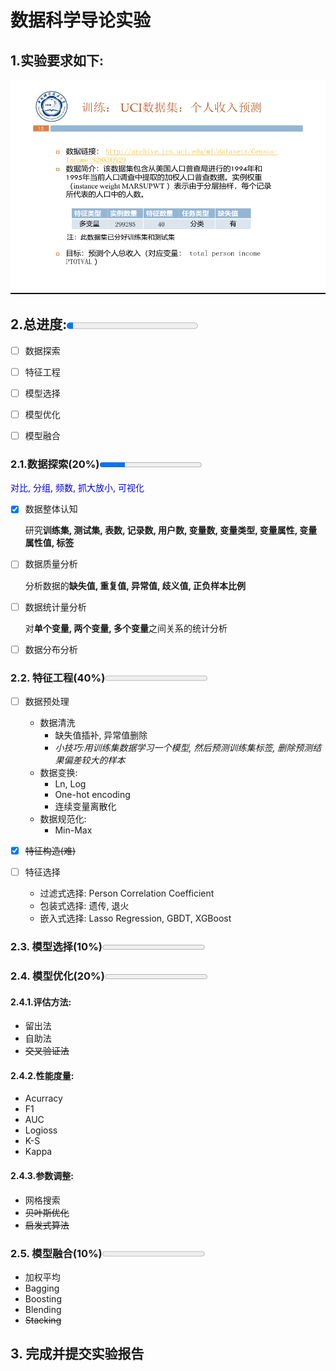 # 数据科学导论实验

## 1.实验要求如下:



![](./requirement.png)

## 2.总进度:<progress value="5" max="100"></progress>

- [ ] 数据探索
- [ ] 特征工程
- [ ] 模型选择
- [ ] 模型优化
- [ ] 模型融合



### 2.1.数据探索(20%)<progress value="5" max="20"></progress>

<font color="blue">对比, 分组, 频数, 抓大放小, 可视化</font>

- [x] 数据整体认知

  研究**训练集, 测试集, 表数, 记录数, 用户数, 变量数, 变量类型, 变量属性, 变量属性值, 标签**

- [ ] 数据质量分析

  分析数据的**缺失值, 重复值, 异常值, 歧义值, 正负样本比例**

- [ ] 数据统计量分析

  对**单个变量, 两个变量, 多个变量**之间关系的统计分析

- [ ] 数据分布分析

  

### 2.2. 特征工程(40%)<progress value="0" max="30"></progress>

- [ ] 数据预处理
	- 数据清洗
		- 缺失值插补, 异常值删除
		- *小技巧:用训练集数据学习一个模型, 然后预测训练集标签, 删除预测结果偏差较大的样本*
	- 数据变换:
		- Ln, Log
		- One-hot encoding
		- 连续变量离散化
	- 数据规范化:
		- Min-Max
- [x] ~~特征构造(难)~~
	
- [ ] 特征选择
	- 过滤式选择: Person Correlation Coefficient
	- 包装式选择: 遗传, 退火
	- 嵌入式选择: Lasso Regression, GBDT, XGBoost

### 2.3. 模型选择(10%)<progress value="0" max="10"></progress>

### 2.4. 模型优化(20%)<progress value="0" max="30"></progress>

#### 2.4.1.评估方法:
- 留出法
- 自助法
- ~~交叉验证法~~

#### 2.4.2.性能度量:
- Acurracy
- F1
- AUC
- Logioss
- K-S
- Kappa

#### 2.4.3.参数调整:
- 网格搜索
- ~~贝叶斯优化~~
- ~~启发式算法~~
### 2.5. 模型融合(10%)<progress value="0" max="10"></progress>

- 加权平均
- Bagging
- Boosting
- Blending
- ~~Stacking~~

## 3. 完成并提交实验报告